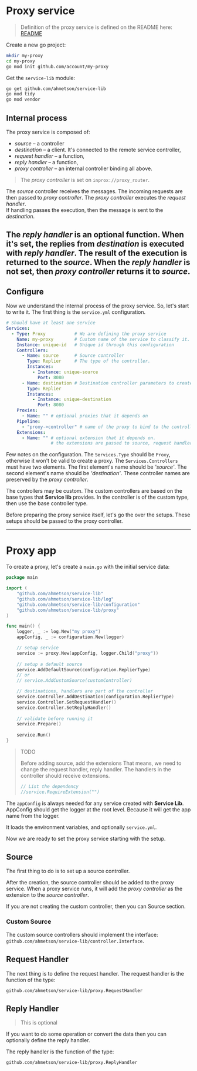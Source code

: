# Proxy service
> Definition of the proxy service is defined on the README here:
[README](README.md)

Create a new go project:

```sh
mkdir my-proxy
cd my-proxy
go mod init github.com/account/my-proxy
```

Get the `service-lib` module:

```sh
go get github.com/ahmetson/service-lib
go mod tidy
go mod vendor
```

## Internal process

The proxy service is composed of: 
* *source* &ndash; a controller
* *destination* &ndash; a client. It's connected to the remote service controller,
* *request handler* &ndash; a function, 
* *reply handler* &ndash; a function,
* *proxy controller* &ndash; an internal controller binding all above.

> The *proxy controller* is set on `inprox://proxy_router`. 

The *source* controller receives the messages. 
The incoming requests are then passed to *proxy controller*. 
The *proxy controller* executes the *request handler*.  
If handling passes the execution, then the message is sent to the *destination*.

The *reply handler* is an optional function.
When it's set, the replies from *destination* is executed with *reply handler*.
The result of the execution is returned to the *source*.
When the *reply handler* is not set, then *proxy controller* returns it to *source*.
---

## Configure

Now we understand the internal process of the proxy service. So, let's
start to write it. The first thing is the `service.yml` configuration.

```yaml
# Should have at least one service
Services:
  - Type: Proxy           # We are defining the proxy service
    Name: my-proxy        # Custom name of the service to classify it.
    Instance: unique-id   # Unique id through this configuration
    Controllers:
      - Name: source      # Source controller
        Type: Replier     # The type of the controller.
        Instances:
          - Instance: unique-source
            Port: 8080
      - Name: destination # Destination controller parameters to create a client
        Type: Replier
        Instances:
          - Instance: unique-destination
            Port: 8080
    Proxies:
      - Name: "" # optional proxies that it depends on
    Pipeline:
      - "proxy->controller" # name of the proxy to bind to the controller name
    Extensions:
      - Name: "" # optional extension that it depends on.
                 # the extensions are passed to source, request handler to reply handler.
```

Few notes on the configuration.
The `Services.Type` should be `Proxy`, otherwise it won't be valid
to create a proxy. The `Services.Controllers` must have
two elements. The first element's name should be *'source'*.
The second element's name should be *'destination'*. These controller
names are preserved by the *proxy controller*.

The controllers may be custom. The custom controllers are
based on the base types that **Service lib** provides.
In the controller is of the custom type, then use the base controller type.

Before preparing the proxy service itself, let's go the over the setups.
These setups should be passed to the proxy controller.

---

# Proxy app

To create a proxy, let's create a `main.go` with the initial service data:

```go
package main

import (
	"github.com/ahmetson/service-lib"
	"github.com/ahmetson/service-lib/log"
	"github.com/ahmetson/service-lib/configuration"
	"github.com/ahmetson/service-lib/proxy"
)

func main() {
	logger, _ := log.New("my proxy")
	appConfig, _ := configuration.New(logger)

	// setup service
	service := proxy.New(appConfig, logger.Child("proxy"))
	
	// setup a default source
	service.AddDefaultSource(configuration.ReplierType)
	// or
	// service.AddCustomSource(customController)

	// destinations, handlers are part of the controller
	service.Controller.AddDestination(configuration.ReplierType)
	service.Controller.SetRequestHandler()
	service.Controller.SetReplyHandler()
	
	// validate before running it
	service.Prepare()
	
	service.Run()
}
```

> TODO
> 
> Before adding source, add the extensions
> That means, we need to change the request handler, reply handler.
> The handlers in the controller should receive extensions.
> ```go
> // List the dependency
> //service.RequireExtension("")
> ```

The `appConfig` is always needed for any service created with **Service Lib**.
AppConfig should get the logger at the root level. Because it
will get the app name from the logger.

It loads the environment variables, and optionally `service.yml`.

Now we are ready to set the proxy service starting with the setup.

## Source
The first thing to do is to set up a source controller.

After the creation, the source controller should be added
to the proxy service. When a proxy service runs,
it will add the *proxy controller* as the extension to the
*source controller*.

If you are not creating the custom controller,
then you can Source section.

### Custom Source
The custom source controllers should implement the interface:
`github.com/ahmetson/service-lib/controller.Interface`.

## Request Handler
The next thing is to define the request handler.
The request handler is the function of the type:

`github.com/ahmetson/service-lib/proxy.RequestHandler`

## Reply Handler

> This is optional

If you want to do some operation or convert the data
then you can optionally define the reply handler.

The reply handler is the function of the type:

`github.com/ahmetson/service-lib/proxy.ReplyHandler`



